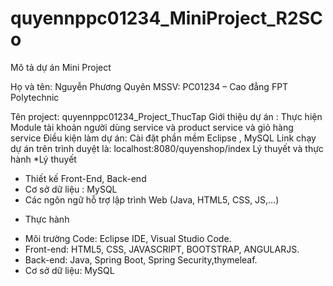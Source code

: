 # quyennppc01234_MiniProject_R2SCo
Mô tả dự án Mini Project

Họ và tên: Nguyễn Phương Quyên 
MSSV: PC01234 – Cao đẳng FPT Polytechnic

Tên project: quyennppc01234_Project_ThucTap
Giới thiệu dự án : Thực hiện Module tài khoản người dùng service và product service và giỏ hàng service
Điều kiện làm dự án: Cài đặt phần mềm Eclipse , MySQL
Link chạy dự án trên trình duyệt là: localhost:8080/quyenshop/index
Lý thuyết và thực hành
*Lý thuyết
- Thiết kế Front-End, Back-end
- Cơ sở dữ liệu : MySQL 
- Các ngôn ngữ hỗ trợ lập trình Web (Java, HTML5, CSS, JS,…)
* Thực hành
- Môi trường Code: Eclipse IDE, Visual Studio Code.
- Front-end: HTML5, CSS, JAVASCRIPT, BOOTSTRAP, ANGULARJS.
- Back-end: Java, Spring Boot, Spring Security,thymeleaf.
- Cơ sở dữ liệu: MySQL 
